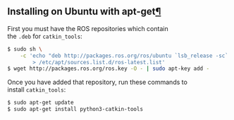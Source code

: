 ## Installing on Ubuntu with apt-get[¶](https://catkin-tools.readthedocs.io/en/latest/installing.html#installing-on-ubuntu-with-apt-get "Link to this heading")

First you must have the ROS repositories which contain the `.deb` for `catkin_tools`:
```bash
$ sudo sh \
    -c 'echo "deb http://packages.ros.org/ros/ubuntu `lsb_release -sc` main" \
        > /etc/apt/sources.list.d/ros-latest.list'
$ wget http://packages.ros.org/ros.key -O - | sudo apt-key add -
```
Once you have added that repository, run these commands to install `catkin_tools`:
```bash
$ sudo apt-get update
$ sudo apt-get install python3-catkin-tools
```
